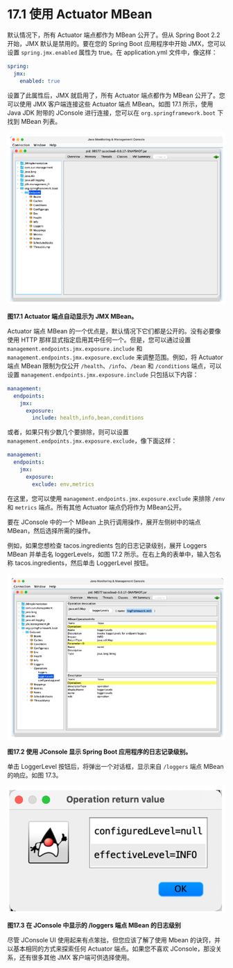 # 17.1 使用 Actuator MBean

默认情况下，所有 Actuator 端点都作为 MBean 公开了。但从 Spring Boot 2.2 开始，JMX 默认是禁用的。要在您的 Spring Boot 应用程序中开始 JMX，您可以设置 `spring.jmx.enabled` 属性为 true。在 application.yml 文件中，像这样：

```yaml
spring:
  jmx:
    enabled: true
```

设置了此属性后，JMX 就启用了，所有 Actuator 端点都作为 MBean 公开了。您可以使用 JMX 客户端连接这些 Actuator 端点 MBean。如图 17.1 所示，使用 Java JDK 附带的 JConsole 进行连接，您可以在 `org.springframework.boot` 下找到 MBean 列表。

![](../assets/17.1.png)

**图17.1 Actuator 端点自动显示为 JMX MBean。**</br>

Actuator 端点 MBean 的一个优点是，默认情况下它们都是公开的。没有必要像使用 HTTP 那样显式指定启用其中任何一个。但是，您可以通过设置 `management.endpoints.jmx.exposure.include` 和 `management.endpoints.jmx.exposure.exclude` 来调整范围。例如，将 Actuator端点 MBean 限制为仅公开 `/health`、`/info`、`/bean` 和 `/conditions` 端点，可以设置 `management.endpoints.jmx.exposure.include` 只包括以下内容：

```yaml
management:
  endpoints:
    jmx:
      exposure:
        include: health,info,bean,conditions
```

或者，如果只有少数几个要排除，则可以设置 `management.endpoints.jmx.exposure.exclude`，像下面这样：

```yaml
management:
  endpoints:
    jmx:
      exposure:
        exclude: env,metrics
```

在这里，您可以使用 `management.endpoints.jmx.exposure.exclude` 来排除 `/env` 和 `metrics` 端点。所有其他 Actuator 端点仍将作为 MBean公开。

要在 JConsole 中的一个 MBean 上执行调用操作，展开左侧树中的端点 MBean，然后选择所需的操作。

例如，如果您想检查 tacos.ingredients 包的日志记录级别，展开 Loggers MBean 并单击名 loggerLevels，如图 17.2 所示。在右上角的表单中，输入包名称 tacos.ingredients，然后单击 LoggerLevel 按钮。

![](../assets/17.2.png)

**图17.2 使用 JConsole 显示 Spring Boot 应用程序的日志记录级别。**</br>

单击 LoggerLevel 按钮后，将弹出一个对话框，显示来自 `/loggers` 端点 MBean 的响应。如图 17.3。

![](../assets/17.3.png)

**图17.3 在 JConsole 中显示的 /loggers 端点 MBean 的日志级别**</br>

尽管 JConsole UI 使用起来有点笨拙，但您应该了解了使用 Mbean 的诀窍，并以基本相同的方式来探索任何 Actuator 端点。如果您不喜欢 JConsole，那没关系，还有很多其他 JMX 客户端可供选择使用。

